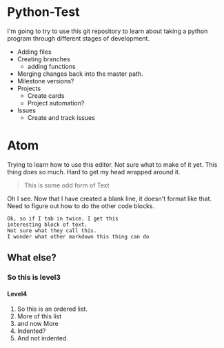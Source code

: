 # Python-Test


I'm going to try to use this git repository to learn about taking a python program through different stages of development.

* Adding files
* Creating branches
  * adding functions
* Merging changes back into the master path.
* Milestone versions?
* Projects
  * Create cards
  * Project automation?
* Issues
  * Create and track issues

# Atom
Trying to learn how to use this editor.  Not sure what to make of it yet.
This thing does so much.  Hard to get my head wrapped around it.
>This is some odd form of Text

Oh I see.  Now that I have created a blank line, it doesn't format like that. Need to figure out how to do the other code blocks.  

    Ok, so if I tab in twice. I get this
    interesting block of text.
    Not sure what they call this.
    I wonder what other markdown this thing can do

## What else?
### So this is level3
#### Level4
1) So this is an ordered list.
2) More of this list
3) and now More
  4) Indented?
5) And not indented.
